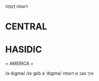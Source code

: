 דוגמה
דֻּגְמָה

CENTRAL
========

HASIDIC
=======
= AMERICA = 

/a dɩgmə/
/ɪx gɛb a ˈdɪgmə/ איך געב אַ דוגמה
